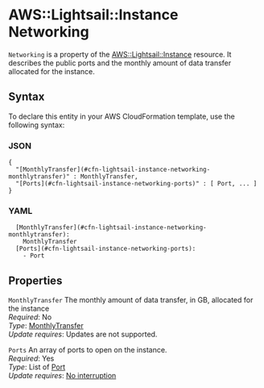 # AWS::Lightsail::Instance Networking<a name="aws-properties-lightsail-instance-networking"></a>

`Networking` is a property of the [AWS::Lightsail::Instance](https://docs.aws.amazon.com/AWSCloudFormation/latest/UserGuide/aws-resource-lightsail-instance.html) resource\. It describes the public ports and the monthly amount of data transfer allocated for the instance\.

## Syntax<a name="aws-properties-lightsail-instance-networking-syntax"></a>

To declare this entity in your AWS CloudFormation template, use the following syntax:

### JSON<a name="aws-properties-lightsail-instance-networking-syntax.json"></a>

```
{
  "[MonthlyTransfer](#cfn-lightsail-instance-networking-monthlytransfer)" : MonthlyTransfer,
  "[Ports](#cfn-lightsail-instance-networking-ports)" : [ Port, ... ]
}
```

### YAML<a name="aws-properties-lightsail-instance-networking-syntax.yaml"></a>

```
  [MonthlyTransfer](#cfn-lightsail-instance-networking-monthlytransfer):
    MonthlyTransfer
  [Ports](#cfn-lightsail-instance-networking-ports):
    - Port
```

## Properties<a name="aws-properties-lightsail-instance-networking-properties"></a>

`MonthlyTransfer` <a name="cfn-lightsail-instance-networking-monthlytransfer"></a>
The monthly amount of data transfer, in GB, allocated for the instance  
_Required_: No  
_Type_: [MonthlyTransfer](aws-properties-lightsail-instance-monthlytransfer.md)  
_Update requires_: Updates are not supported\.

`Ports` <a name="cfn-lightsail-instance-networking-ports"></a>
An array of ports to open on the instance\.  
_Required_: Yes  
_Type_: List of [Port](aws-properties-lightsail-instance-port.md)  
_Update requires_: [No interruption](https://docs.aws.amazon.com/AWSCloudFormation/latest/UserGuide/using-cfn-updating-stacks-update-behaviors.html#update-no-interrupt)
